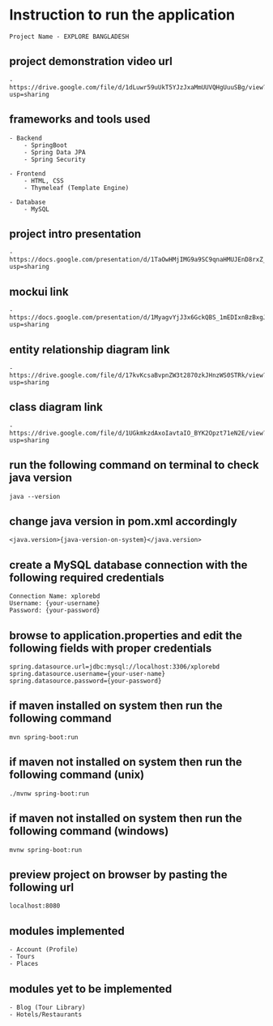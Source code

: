 # Instruction to run the application

    Project Name - EXPLORE BANGLADESH


## project demonstration video url

    - https://drive.google.com/file/d/1dLuwr59uUkT5YJzJxaMmUUVQHgUuuSBg/view?usp=sharing

## frameworks and tools used

    - Backend
        - SpringBoot
        - Spring Data JPA
        - Spring Security
    
    - Frontend
        - HTML, CSS
        - Thymeleaf (Template Engine)
    
    - Database
        - MySQL

## project intro presentation

    - https://docs.google.com/presentation/d/1TaOwHMjIMG9a9SC9qnaHMUJEnD8rxZ_-2XoX7uj2LuA/edit?usp=sharing

## mockui link
    
    - https://docs.google.com/presentation/d/1MyagvYjJ3x6GckQBS_1mEDIxnBzBxgJm94OVIjFR504/edit?usp=sharing

## entity relationship diagram link

    - https://drive.google.com/file/d/17kvKcsaBvpnZW3t2870zkJHnzWS0STRk/view?usp=sharing

## class diagram link

    - https://drive.google.com/file/d/1UGkmkzdAxoIavtaIO_BYK2Opzt71eN2E/view?usp=sharing

## run the following command on terminal to check java version

    java --version

## change java version in pom.xml accordingly

    <java.version>{java-version-on-system}</java.version>

## create a MySQL database connection with the following required credentials

    Connection Name: xplorebd
    Username: {your-username}
    Password: {your-password}

## browse to application.properties and edit the following fields with proper credentials

    spring.datasource.url=jdbc:mysql://localhost:3306/xplorebd
    spring.datasource.username={your-user-name}
    spring.datasource.password={your-password}

## if maven installed on system then run the following command

    mvn spring-boot:run

## if maven not installed on system then run the following command (unix)

    ./mvnw spring-boot:run

## if maven not installed on system then run the following command (windows)

    mvnw spring-boot:run

## preview project on browser by pasting the following url

    localhost:8080

## modules implemented

    - Account (Profile)
    - Tours
    - Places

## modules yet to be implemented

    - Blog (Tour Library)
    - Hotels/Restaurants